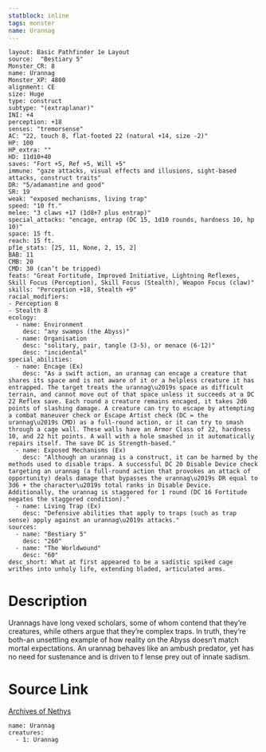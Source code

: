 ```yaml
---
statblock: inline
tags: monster
name: Urannag
---
```

```statblock
layout: Basic Pathfinder 1e Layout
source:  "Bestiary 5"
Monster_CR: 8
name: Urannag
Monster_XP: 4800
alignment: CE
size: Huge
type: construct
subtype: "(extraplanar)"
INI: +4
perception: +18
senses: "tremorsense"
AC: "22, touch 8, flat-footed 22 (natural +14, size -2)"
HP: 100
HP_extra: ""
HD: 11d10+40
saves: "Fort +5, Ref +5, Will +5"
immune: "gaze attacks, visual effects and illusions, sight-based attacks, construct traits"
DR: "5/adamantine and good"
SR: 19
weak: "exposed mechanisms, living trap"
speed: "10 ft."
melee: "3 claws +17 (1d8+7 plus entrap)"
special_attacks: "encage, entrap (DC 15, 1d10 rounds, hardness 10, hp 10)"
space: 15 ft.
reach: 15 ft.
pf1e_stats: [25, 11, None, 2, 15, 2]
BAB: 11
CMB: 20
CMD: 30 (can’t be tripped)
feats: "Great Fortitude, Improved Initiative, Lightning Reflexes, Skill Focus (Perception), Skill Focus (Stealth), Weapon Focus (claw)"
skills: "Perception +18, Stealth +9"
racial_modifiers:
- Perception 8
- Stealth 8
ecology:
  - name: Environment
    desc: "any swamps (the Abyss)"
  - name: Organisation
    desc: "solitary, pair, tangle (3-5), or menace (6-12)"
    desc: "incidental"
special_abilities:
  - name: Encage (Ex)
    desc: "As a swift action, an urannag can encage a creature that shares its space and is not aware of it or a helpless creature it has entrapped. The target treats the urannag\u2019s space as difficult terrain, and cannot move out of that space unless it succeeds at a DC 22 Reflex save. Each round a creature remains encaged, it takes 2d6 points of slashing damage. A creature can try to escape by attempting a combat maneuver check or Escape Artist check (DC = the urannag\u2019s CMD) as a full-round action, or it can try to smash through a cage wall. These walls have an Armor Class of 22, hardness 10, and 22 hit points. A wall with a hole smashed in it automatically repairs itself. The save DC is Strength-based."
  - name: Exposed Mechanisms (Ex)
    desc: "Although an urannag is a construct, it can be harmed by the methods used to disable traps. A successful DC 20 Disable Device check targeting an urannag (a full-round action that provokes an attack of opportunity) deals damage that bypasses the urannag\u2019s DR equal to 3d6 + the character\u2019s total ranks in Disable Device. Additionally, the urannag is staggered for 1 round (DC 16 Fortitude negates the staggered condition)."
  - name: Living Trap (Ex)
    desc: "Defensive abilities that apply to traps (such as trap sense) apply against an urannag\u2019s attacks."
sources:
  - name: "Bestiary 5"
    desc: "260"
  - name: "The Worldwound"
    desc: "60"
desc_short: What at first appeared to be a sadistic spiked cage writhes into unholy life, extending bladed, articulated arms.
```
# Description
Urannags have long vexed scholars, some of whom contend that they’re creatures, while others argue that they’re complex traps. In truth, they’re both-an unsettling example of how reality on the Abyss doesn’t match mortal expectations. An urannag behaves like an ambush predator, yet has no need for sustenance and is driven to f lense prey out of innate sadism.
# Source Link
[Archives of Nethys](https://aonprd.com/MonsterDisplay.aspx?ItemName=Urannag)
```encounter-table
name: Urannag
creatures:
  - 1: Urannag
```
